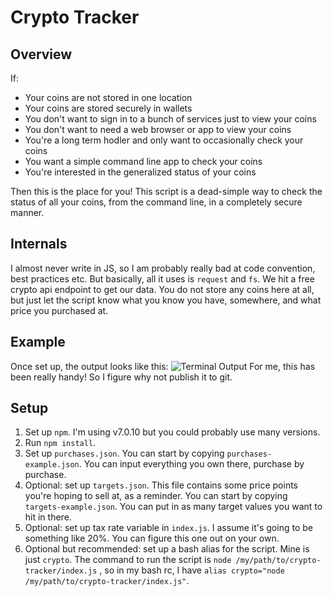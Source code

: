 # Crypto Tracker

## Overview

If:
- Your coins are not stored in one location
- Your coins are stored securely in wallets
- You don't want to sign in to a bunch of services just to view your coins
- You don't want to need a web browser or app to view your coins
- You're a long term hodler and only want to occasionally check your coins
- You want a simple command line app to check your coins
- You're interested in the generalized status of your coins

Then this is the place for you! This script is a dead-simple way to check the status of all your coins, from the command line, in a completely secure manner. 

## Internals

I almost never write in JS, so I am probably really bad at code convention, best practices etc. But basically, all it uses is `request` and `fs`. We hit a free crypto api endpoint to get our data. You do not store any coins here at all, but just let the script know what you know you have, somewhere, and what price you purchased at. 

## Example

Once set up, the output looks like this:
![Terminal Output](https://i.imgur.com/cVWEES4.png)
For me, this has been really handy! So I figure why not publish it to git.

## Setup

1. Set up `npm`. I'm using v7.0.10 but you could probably use many versions.
2. Run `npm install`.
3. Set up `purchases.json`. You can start by copying `purchases-example.json`. You can input everything you own there, purchase by purchase.
4. Optional: set up `targets.json`. This file contains some price points you're hoping to sell at, as a reminder. You can start by copying  `targets-example.json`. You can put in as many target values you want to hit in there.
5. Optional: set up tax rate variable in `index.js`. I assume it's going to be something like 20%. You can figure this one out on your own.
6. Optional but recommended: set up a bash alias for the script. Mine is just `crypto`. The command to run the script is `node /my/path/to/crypto-tracker/index.js` , so in my bash rc, I have `alias crypto="node /my/path/to/crypto-tracker/index.js"`.

